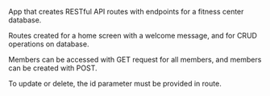 App that creates RESTful API routes with endpoints for a fitness center database.

Routes created for a home screen with a welcome message, and for CRUD operations on database.

Members can be accessed with GET request for all members, and members can be created with POST.

To update or delete, the id parameter must be provided in route.
